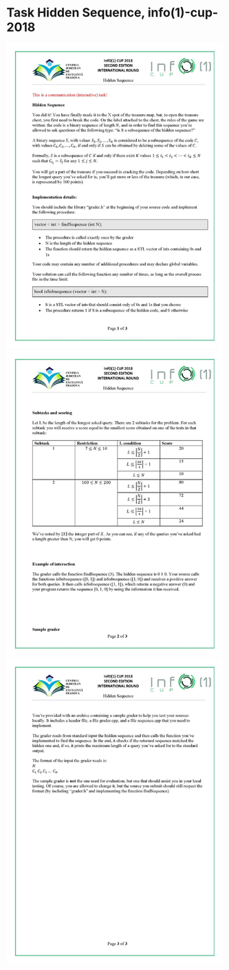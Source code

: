 # Task Hidden Sequence, info(1)-cup-2018
![statement Page 1](https://github.com/BagritsevichStepan/info1-cup/blob/main/Hidden%20Sequence/statement%20in%20jpg/statement%20page%201.jpg?raw=true)
![statement Page 2](https://github.com/BagritsevichStepan/info1-cup/blob/main/Hidden%20Sequence/statement%20in%20jpg/statement%20page%202.jpg?raw=true)
![statement Page 3](https://github.com/BagritsevichStepan/info1-cup/blob/main/Hidden%20Sequence/statement%20in%20jpg/statement%20page%203.jpg?raw=true)
